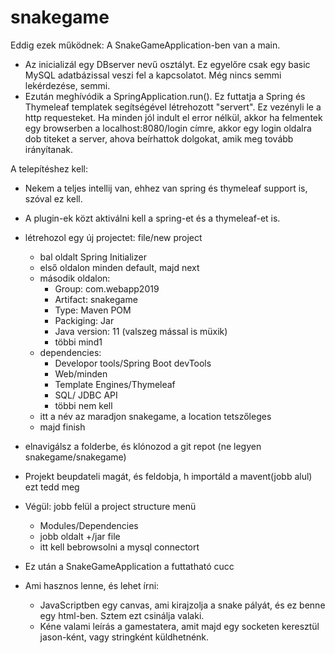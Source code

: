 # snakegame
Eddig ezek működnek:
A SnakeGameApplication-ben van a main.
- Az inicializál egy DBserver nevű osztályt. Ez egyelőre csak egy basic MySQL adatbázissal veszi fel a kapcsolatot. Még nincs semmi lekérdezése, semmi.
- Ezután meghívódik a SpringApplication.run(). Ez futtatja a Spring és Thymeleaf templatek segítségével létrehozott "servert".
  Ez vezényli le a http requesteket. Ha minden jól indult el error nélkül, akkor ha felmentek egy browserben a localhost:8080/login címre,
  akkor egy login oldalra dob titeket a server, ahova beírhattok dolgokat, amik meg tovább irányítanak.

A telepítéshez kell: 
- Nekem a teljes intellij van, ehhez van spring és thymeleaf support is, szóval ez kell.
- A plugin-ek közt aktiválni kell a spring-et és a thymeleaf-et is.
- létrehozol egy új projectet: file/new project
    - bal oldalt Spring Initializer
    - első oldalon minden default, majd next
    - második oldalon:
        - Group: com.webapp2019
        - Artifact: snakegame
        - Type: Maven POM
        - Packiging: Jar
        - Java version: 11 (valszeg mással is müxik)
        - többi mind1
    - dependencies:
        - Developor tools/Spring Boot devTools
        - Web/minden
        - Template Engines/Thymeleaf
        - SQL/ JDBC API
        - többi nem kell
    - itt a név az maradjon snakegame, a location tetszőleges
    - majd finish
- elnavigálsz a folderbe, és klónozod a git repot (ne legyen snakegame/snakegame)
- Projekt beupdateli magát, és feldobja, h importáld a mavent(jobb alul) ezt tedd meg
- Végül: jobb felül a project structure menü
    - Modules/Dependencies
    - jobb oldalt +/jar file
    - itt kell bebrowsolni a mysql connectort
- Ez után a SnakeGameApplication a futtatható cucc

- Ami hasznos lenne, és lehet írni:
    - JavaScriptben egy canvas, ami kirajzolja a snake pályát, és ez benne egy html-ben. Sztem ezt csinálja valaki.
    - Kéne valami leírás a gamestatera, amit majd egy socketen keresztül jason-ként, vagy stringként küldhetnénk.
  

